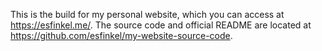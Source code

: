 This is the build for my personal website, which you can access at https://esfinkel.me/. The source code and official README are located at https://github.com/esfinkel/my-website-source-code.